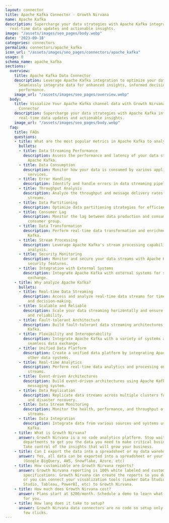 ```yaml
---
layout: connector
title: Apache Kafka Connector - Growth Nirvana
name: Apache Kafka
description: Supercharge your data strategies with Apache Kafka integration, unlocking
  real-time data updates and actionable insights.
image: "/assets/images/seo_pages/body.webp"
date: '2023-09-18'
categories: connectors
permalink: connectors/apache_kafka
icon_url: "/assets/images/seo_pages/connectors/apache_kafka"
usage: 0
schema_name: apache_kafka
sections:
  overview:
    title: Apache Kafka Data Connector
    description: Leverage Apache Kafka integration to optimize your data streaming.
      Seamlessly integrate data for enhanced insights, informed decisions, and improved
      performance.
    image_url: "/assets/images/seo_pages/overview.webp"
  body:
    title: Visualize Your Apache Kafka channel data with Growth Nirvana's Apache Kafka
      Connector
    description: Supercharge your data strategies with Apache Kafka integration, unlocking
      real-time data updates and actionable insights.
    image_url: "/assets/images/seo_pages/body.webp"
  faq:
    title: FAQs
    questions:
    - title: What are the most popular metrics in Apache Kafka to analyze?
      bullets:
      - title: Data Streaming Performance
        description: Assess the performance and latency of your data streaming using
          Apache Kafka.
      - title: Data Consumption
        description: Monitor how your data is consumed by various applications and
          services.
      - title: Error Handling
        description: Identify and handle errors in data streaming pipelines effectively.
      - title: Throughput Analysis
        description: Analyze the throughput and message delivery rates of your data
          streams.
      - title: Data Partitioning
        description: Optimize data partitioning strategies for efficient stream processing.
      - title: Consumer Lag
        description: Monitor the lag between data production and consumption for each
          consumer group.
      - title: Data Transformation
        description: Perform real-time data transformation and enrichment using Apache
          Kafka.
      - title: Stream Processing
        description: Leverage Apache Kafka's stream processing capabilities for data
          analysis.
      - title: Security Monitoring
        description: Monitor and secure your data streams with Apache Kafka's built-in
          security features.
      - title: Integration with External Systems
        description: Integrate Apache Kafka with external systems for seamless data
          exchange.
    - title: Why analyze Apache Kafka?
      bullets:
      - title: Real-time Data Streaming
        description: Access and analyze real-time data streams for timely actions
          and decision-making.
      - title: Scalable and Reliable
        description: Scale your data streaming horizontally and ensure high availability
          and reliability.
      - title: Fault-tolerant Architecture
        description: Build fault-tolerant data streaming architectures with Apache
          Kafka.
      - title: Flexibility and Interoperability
        description: Integrate Apache Kafka with a variety of systems and tools for
          seamless data exchange.
      - title: Unified Data Platform
        description: Create a unified data platform by integrating Apache Kafka with
          other data systems.
      - title: Real-time Analytics
        description: Perform real-time data analytics and processing on your data
          streams.
      - title: Event-driven Architectures
        description: Build event-driven architectures using Apache Kafka as a central
          messaging system.
      - title: Data Replication
        description: Replicate data streams across multiple clusters for redundancy
          and disaster recovery.
      - title: Data Stream Monitoring
        description: Monitor the health, performance, and throughput of your data
          streams.
      - title: Data Integration
        description: Integrate data from various sources and systems using Apache
          Kafka.
    - title: What is Growth Nirvana?
      answer: Growth Nirvana is a no code analytics platform. Stop waiting for other
        departments to get you the data you need to make critical business decisions.
        Take control of the insights that will grow your business.
    - title: Can I export the data into a spreadsheet or my data warehouse?
      answer: Yes, all data can be exported into a spreadsheet or your data warehouse
        (Google BigQuery, AWS, Snowflake, Azure, etc)
    - title: How customizable are Growth Nirvana reports?
      answer: Growth Nirvana reporting is 100% white labeled and customized to your
        specifications. Growth Nirvana can create the reports so you don’t have to
        or you can connect your visualization tools (Looker Data Studio/Google Data
        Studio, Tableau, PowerBI, etc) to Growth Nirvana.
    - title: How much does Growth Nirvana cost?
      answer: Plans start at $200/month. Schedule a demo to learn what plan is best
        for you.
    - title: How long does it take to setup?
      answer: Growth Nirvana data connectors are no code so setup only requires a
        few clicks.
---
```

